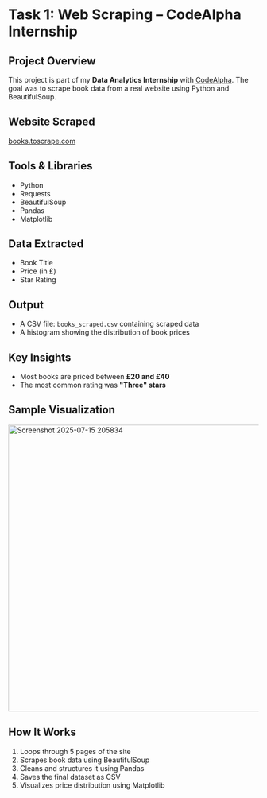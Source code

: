 #  Task 1: Web Scraping – CodeAlpha Internship

## Project Overview
This project is part of my **Data Analytics Internship** with [CodeAlpha](https://www.codealpha.tech/). The goal was to scrape book data from a real website using Python and BeautifulSoup.

## Website Scraped
[books.toscrape.com](http://books.toscrape.com)

## Tools & Libraries
- Python
- Requests
- BeautifulSoup
- Pandas
- Matplotlib

##  Data Extracted
- Book Title
- Price (in £)
- Star Rating

##  Output
- A CSV file: `books_scraped.csv` containing scraped data
- A histogram showing the distribution of book prices

##  Key Insights
- Most books are priced between **£20 and £40**
- The most common rating was **"Three" stars**

## Sample Visualization
<img width="957" height="577" alt="Screenshot 2025-07-15 205834" src="https://github.com/user-attachments/assets/8ed27753-92de-4496-95b2-ed6b288ec38a" />

##  How It Works
1. Loops through 5 pages of the site
2. Scrapes book data using BeautifulSoup
3. Cleans and structures it using Pandas
4. Saves the final dataset as CSV
5. Visualizes price distribution using Matplotlib

